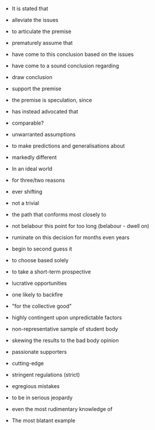 - It is stated that
- alleviate the issues
- to articulate the premise


- prematurely assume that
- have come to this conclusion based on the issues
- have come to a sound conclusion regarding 
- draw conclusion 
- support the premise 
- the premise is speculation, since
- has instead advocated that

- comparable?
- unwarranted assumptions
- to make predictions and generalisations about
- markedly different
- In an ideal world

- for three/two reasons
- ever shifting
- not a trivial
- the path that conforms most closely to

- not belabour this point for too long (belabour - dwell on)
- ruminate on this decision for months even years
- begin to second guess it
- to choose based solely
- to take a short-term prospective
- lucrative opportunities
- one likely to backfire
- "for the collective good"

- highly contingent upon unpredictable factors
- non-representative sample of student body
- skewing the results to the bad body opinion
- passionate supporters
- cutting-edge
- stringent regulations (strict)
- egregious mistakes

- to be in serious jeopardy
- even the most rudimentary knowledge of 
- The most blatant example 
